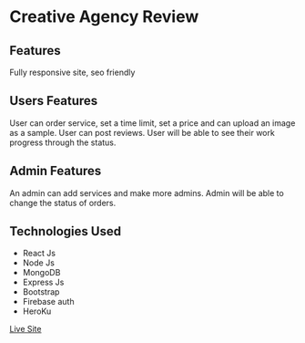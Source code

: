 
<h1>Creative Agency Review</h1>

<h2>Features</h2>

<p>Fully responsive site, seo friendly</p>

<h2>Users Features</h2>
<p>User can order service, set a time limit, set a price and can upload an image as a sample.
User can post reviews.
User will be able to see their work progress through the status.</p>


<h2>Admin Features</h2>
<p>An admin can add services and make more admins.
Admin will be able to change the status of orders.</p>

<h2>Technologies Used</h2>

<ul>
    <li>React Js</li>
    <li>Node Js</li>
    <li>MongoDB</li>
    <li>Express Js</li>
    <li>Bootstrap</li>
    <li>Firebase auth</li>
    <li>HeroKu</li>
</ul>

<a target="_blank" href="https://volunteer-network-2d254.web.app/">Live Site</a>
